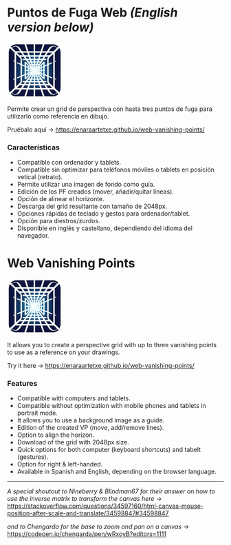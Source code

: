 # Puntos de Fuga Web *(English version below)*


![](https://github.com/enaraartetxe/web-vanishing-points/blob/main/images/icon_128x128.png)

Permite crear un grid de perspectiva con hasta tres puntos de fuga para utilizarlo como referencia en dibujo. 

Pruébalo aquí -> https://enaraartetxe.github.io/web-vanishing-points/
### Características
- Compatible con ordenador y tablets.
- Compatible sin optimizar para teléfonos móviles o tablets en posición vetical (retrato).
- Permite utilizar una imagen de fondo como guía.
- Edición de los PF creados (mover, añadir/quitar líneas).
- Opción de alinear el horizonte.
- Descarga del grid resultante con tamaño de 2048px.
- Opciones rápidas de teclado y gestos para ordenador/tablet.
- Opción para diestros/zurdos.
- Disponible en inglés y castellano, dependiendo del idioma del navegador.


# Web Vanishing Points

![](https://github.com/enaraartetxe/web-vanishing-points/blob/main/images/icon_128x128.png)

It allows you to create a perspective grid with up to three vanishing points to use as a reference on your drawings.

Try it here -> https://enaraartetxe.github.io/web-vanishing-points/

### Features
- Compatible with computers and tablets.
- Compatible without optimization with mobile phones and tablets in portrait mode.
- It allows you to use a background image as a guide.
- Edition of the created VP (move, add/remove lines).
- Option to align the horizon.
- Download of the grid with 2048px size.
- Quick options for both computer (keyboard shortcuts) and tabelt (gestures).
- Option for right & left-handed.
- Available in Spanish and English, depending on the browser language.

---
*A special shoutout to Nineberry & Blindman67 for their answer on how to use the inverse matrix to transform the canvas here ->* https://stackoverflow.com/questions/34597160/html-canvas-mouse-position-after-scale-and-translate/34598847#34598847

*and to Chengarda for the base to zoom and pan on a canvas ->* https://codepen.io/chengarda/pen/wRxoyB?editors=1111
